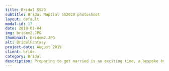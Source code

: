 ```yaml
---
title: Bridal SS20
subtitle: Bridal Nuptial SS2020 photoshoot 
layout: default
modal-id: 17
date: 2019-01-04
img: bridem2.JPG
thumbnail: bridem2.JPG
alt: BridalFantasy
project-date: August 2019
client: bride
category: Bridal
description: Preparing to get married is an exciting time, a bespoke bridal dress will create a lifetime of memories to share from generations to generations .
---
```

